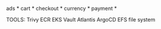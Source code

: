 ads *
cart *
checkout *
currency * 
payment * 




TOOLS:
Trivy
ECR
EKS
Vault
Atlantis
ArgoCD
EFS file system